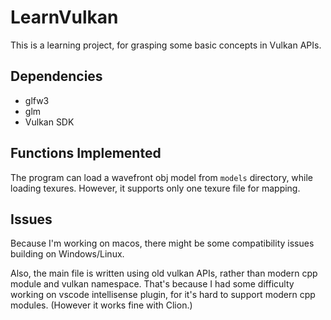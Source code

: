 # LearnVulkan
This is a learning project, for grasping some basic concepts in Vulkan APIs.

## Dependencies
- glfw3
- glm
- Vulkan SDK

## Functions Implemented
The program can load a wavefront obj model from `models` directory, while loading texures. However, it supports only one texure file for mapping.

## Issues
Because I'm working on macos, there might be some compatibility issues building on Windows/Linux.

Also, the main file is written using old vulkan APIs, rather than modern cpp module and vulkan namespace. That's because I had some difficulty working on vscode intellisense plugin, for it's hard to support modern cpp modules. (However it works fine with Clion.)